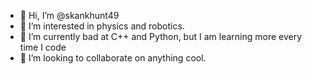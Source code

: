 - 👋 Hi, I’m @skankhunt49
- 👀 I’m interested in physics and robotics.
- 🌱 I’m currently bad at C++ and Python, but I am learning more every time I code
- 💞️ I’m looking to collaborate on anything cool.

<!---
skankhunt49/skankhunt49 is a ✨ special ✨ repository because its `README.md` (this file) appears on your GitHub profile.
You can click the Preview link to take a look at your changes.
--->
